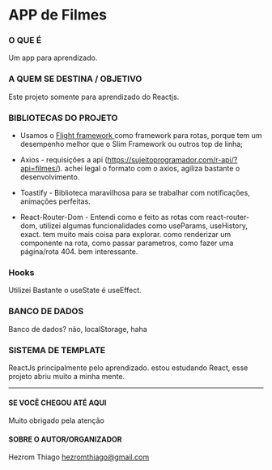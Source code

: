 # APP de Filmes

### O QUE É
Um app para aprendizado.

### A QUEM SE DESTINA / OBJETIVO
Este projeto somente para aprendizado do Reactjs. 


### BIBLIOTECAS DO PROJETO
* Usamos o [ Flight framework ](http://flightphp.com/) como framework para rotas, porque tem um desempenho melhor que o Slim Framework ou outros top de linha;

* Axios - requisições a api (https://sujeitoprogramador.com/r-api/?api=filmes/).  achei legal o formato com o axios, agiliza bastante o desenvolvimento.
* Toastify - Biblioteca maravilhosa para se trabalhar com notificações, animações perfeitas.
* React-Router-Dom - Entendi como e feito as rotas com react-router-dom, utilizei algumas funcionalidades como useParams, useHistory, exact. tem muito mais coisa para explorar. como renderizar um componente na rota, como passar parametros, como fazer uma página/rota 404. bem interessante.


### Hooks
Utilizei Bastante o useState é useEffect.

### BANCO DE DADOS
Banco de dados? não, localStorage, haha

### SISTEMA DE TEMPLATE
ReactJs principalmente pelo aprendizado. estou estudando React, esse projeto abriu muito a minha mente.

----------------------------
#### SE VOCÊ CHEGOU ATÉ AQUI
Muito obrigado pela atenção

#### SOBRE O AUTOR/ORGANIZADOR
Hezrom Thiago
hezromthiago@gmail.com
